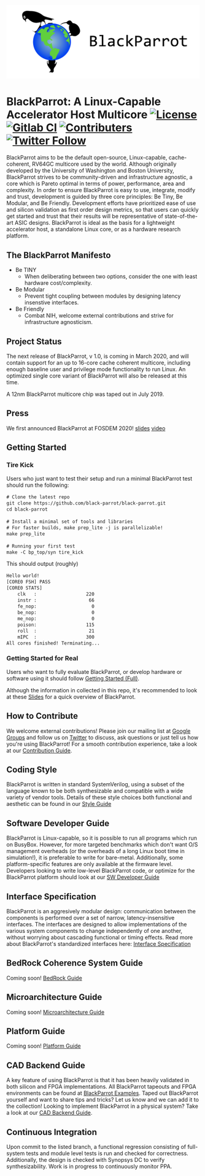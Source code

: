 ![BlackParrot Logo](docs/bp_logo.png)

# BlackParrot: A Linux-Capable Accelerator Host Multicore [![License](https://img.shields.io/badge/License-BSD%203--Clause-blue.svg)](https://opensource.org/licenses/BSD-3-Clause) [![Gitlab CI](https://gitlab.com/black-parrot/black-parrot/badges/master/pipeline.svg)](https://gitlab.com/black-parrot/black-parrot/pipelines) [![Contributers](https://img.shields.io/github/contributors/black-parrot/black-parrot.svg?style=flat)]() [![Twitter Follow](https://img.shields.io/twitter/follow/BlackParrotCore.svg?style=social)](https://twitter.com/BlackParrotCore)

BlackParrot aims to be the default open-source, Linux-capable, cache-coherent, RV64GC multicore used by the world. Although originally developed by the University of Washington and Boston University, BlackParrot strives to be community-driven and infrastructure agnostic, a core which is Pareto optimal in terms of power, performance, area and complexity. In order to ensure BlackParrot is easy to use, integrate, modify and trust, development is guided by three core principles: Be Tiny, Be Modular, and Be Friendly. Development efforts have prioritized ease of use and silicon validation as first order design metrics, so that users can quickly get started and trust that their results will be representative of state-of-the-art ASIC designs. BlackParrot is ideal as the basis for a lightweight accelerator host, a standalone Linux core, or as a hardware research platform.

## The BlackParrot Manifesto
- Be TINY
    - When deliberating between two options, consider the one with least hardware cost/complexity.
- Be Modular
    - Prevent tight coupling between modules by designing latency insenstive interfaces.
- Be Friendly
    - Combat NIH, welcome external contributions and strive for infrastructure agnosticism.

## Project Status
The next release of BlackParrot, v 1.0, is coming in March 2020, and will contain support for an up to 16-core cache coherent multicore, including enough baseline user and privilege mode functionality to run Linux. An optimized single core variant of BlackParrot will also be released at this time.

A 12nm BlackParrot multicore chip was taped out in July 2019.

## Press
We first announced BlackParrot at FOSDEM 2020! [slides](https://fosdem.org/2020/schedule/event/riscv_blackparrot/attachments/slides/3718/export/events/attachments/riscv_blackparrot/slides/3718/Talk_Slides) [video](https://video.fosdem.org/2020/K.3.401/riscv_blackparrot.mp4) 

## Getting Started
### Tire Kick
Users who just want to test their setup and run a minimal BlackParrot test should run the following:

    # Clone the latest repo
    git clone https://github.com/black-parrot/black-parrot.git
    cd black-parrot

    # Install a minimal set of tools and libraries
    # For faster builds, make prep_lite -j is parallelizable!
    make prep_lite

    # Running your first test
    make -C bp_top/syn tire_kick

This should output (roughly)

    Hello world!
    [CORE0 FSH] PASS
    [CORE0 STATS]
        clk   :                  220
        instr :                   66
        fe_nop:                    0
        be_nop:                    0
        me_nop:                    0
        poison:                  115
        roll  :                   21
        mIPC  :                  300
    All cores finished! Terminating...

### Getting Started for Real
Users who want to fully evaluate BlackParrot, or develop hardware or software using it should follow [Getting Started (Full)](docs/getting_started.md).

Although the information in collected in this repo, it's recommended to look at these [Slides](https://fosdem.org/2020/schedule/event/riscv_blackparrot/attachments/slides/3718/export/events/attachments/riscv_blackparrot/slides/3718/Talk_Slides) for a quick overview of BlackParrot.

## How to Contribute
We welcome external contributions! Please join our mailing list at [Google Groups](https://groups.google.com/forum/#!forum/black-parrot) and follow us on [Twitter](https://twitter.com/BlackParrotCore) to discuss, ask questions or just tell us how you're using BlackParrot! For a smooth contribution experience, take a look at our [Contribution Guide](CONTRIBUTING.md).

## Coding Style
BlackParrot is written in standard SystemVerilog, using a subset of the language known to be both synthesizable and compatible with a wide variety of vendor tools. Details of these style choices both functional and aesthetic can be found in our [Style Guide](docs/style_guide.md)

## Software Developer Guide
BlackParrot is Linux-capable, so it is possible to run all programs which run on BusyBox. However, for more targeted benchmarks which don't want O/S management overheads (or the overheads of a long Linux boot time in simulation!), it is preferable to write for bare-metal. Additionally, some platform-specific features are only available at the firmware level. Developers looking to write low-level BlackParrot code, or optimize for the BlackParrot platform should look at our [SW Developer Guide](docs/software_guide.md)

## Interface Specification
BlackParrot is an aggresively modular design: communication between the components is performed over a set of narrow, latency-insensitive interfaces. The interfaces are designed to allow implementations of the various system components to change independently of one another, without worrying about cascading functional or timing effects. Read more about BlackParrot's standardized interfaces here: [Interface Specification](docs/interface_specification.md)

## BedRock Coherence System Guide
Coming soon!
[BedRock Guide](docs/bedrock_guide.md)

## Microarchitecture Guide
Coming soon!
[Microarchitecture Guide](docs/microarchitecture_guide.md)

## Platform Guide
Coming soon!
[Platform Guide](docs/platform_guide.md)

## CAD Backend Guide
A key feature of using BlackParrot is that it has been heavily validated in both silicon and FPGA implementations.  All BlackParrot tapeouts and FPGA environments can be found at [BlackParrot Examples](https://github.com/black-parrot-examples/). Taped out BlackParrot yourself and want to share tips and tricks? Let us know and we can add it to the collection! Looking to implement BlackParrot in a physical system? Take a look at our [CAD Backend Guide](docs/backend_guide.md).

## Continuous Integration
Upon commit to the listed branch, a functional regression consisting of full-system tests and module level tests is run and checked for correctness. Additionally, the design is checked with Synopsys DC to verify synthesizability. Work is in progress to continuously monitor PPA.

